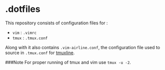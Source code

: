 .dotfiles
=========

This repository consists of configuration files for :

* ```vim``` : ```.vimrc```
* ```tmux``` : ```.tmux.conf```

Along with it also contains ```.vim-airline.conf```, the configuration file
used to source in ```.tmux.conf``` for
[tmuxline](https://github.com/edkolev/tmuxline.vim).

###Note
For proper running of tmux and vim use ```tmux -u -2```.

